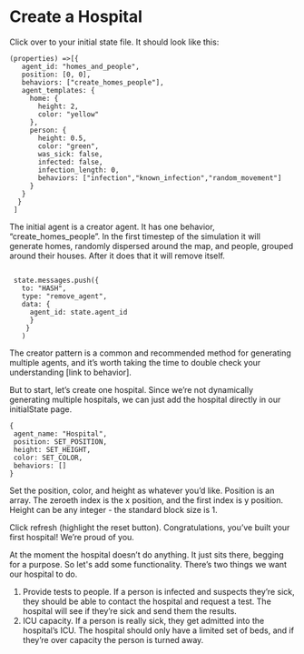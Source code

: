 # Create a Hospital

Click over to your initial state file. It should look like this:

```text
(properties) =>[{
   agent_id: "homes_and_people",
   position: [0, 0],
   behaviors: ["create_homes_people"],
   agent_templates: {
     home: {
       height: 2,
       color: "yellow"
     },
     person: {
       height: 0.5,
       color: "green",
       was_sick: false,
       infected: false,
       infection_length: 0,
       behaviors: ["infection","known_infection","random_movement"]
     } 
   }
  }
 ]
```

The initial agent is a creator agent. It has one behavior, “create\_homes\_people”. In the first timestep of the simulation it will generate homes, randomly dispersed around the map, and people, grouped around their houses. After it does that it will remove itself.   
  


```text
 
 state.messages.push({
   to: "HASH",
   type: "remove_agent",
   data: {
     agent_id: state.agent_id
     }
    }
   )
```

The creator pattern is a common and recommended method for generating multiple agents, and it’s worth taking the time to double check your understanding \[link to behavior\].  


But to start, let’s create one hospital. Since we’re not dynamically generating multiple hospitals, we can just add the hospital directly in our initialState page.  


```text
{
 agent_name: "Hospital",
 position: SET_POSITION,
 height: SET_HEIGHT,
 color: SET_COLOR,
 behaviors: []
}

```

Set the position, color, and height as whatever you’d like. Position is an array. The zeroeth index is the x position, and the first index is y position. Height can be any integer - the standard block size is 1. 

Click refresh \(highlight the reset button\). Congratulations, you’ve built your first hospital! We’re proud of you.  


At the moment the hospital doesn’t do anything. It just sits there, begging for a purpose. So let's add some functionality. There’s two things we want our hospital to do.   


1. Provide tests to people. If a person is infected and suspects they’re sick, they should be able to contact the hospital and request a test. The hospital will see if they’re sick and send them the results.
2. ICU capacity. If a person is really sick, they get admitted into the hospital’s ICU. The hospital should only have a limited set of beds, and if they’re over capacity the person is turned away.

